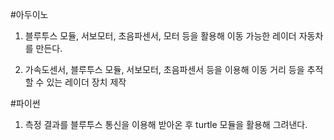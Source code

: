 #아두이노

1. 블루투스 모듈, 서보모터, 초음파센서, 모터 등을 활용해 이동 가능한 레이더 자동차를 만든다.

2. 가속도센서, 블루투스 모듈, 서보모터, 초음파센서 등을 이용해 이동 거리 등을 추적할 수 있는 레이더 장치 제작

#파이썬

1. 측정 결과를 블루투스 통신을 이용해 받아온 후 turtle 모듈을 활용해 그려낸다.
